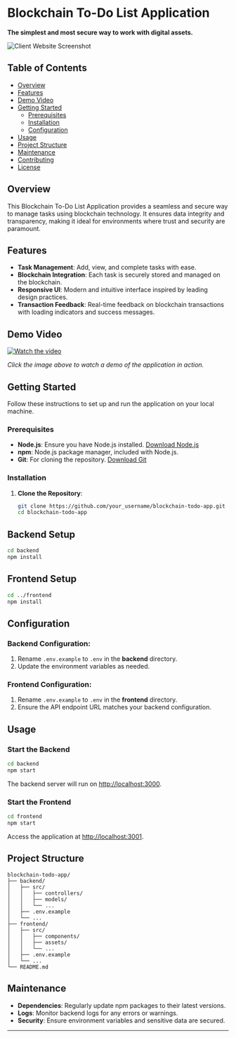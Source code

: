 # Blockchain To-Do List Application

**The simplest and most secure way to work with digital assets.**

![Client Website Screenshot](https://github.com/user-attachments/assets/11f0e7c7-b21f-422a-affa-345f94c964d2)

## Table of Contents

- [Overview](#overview)
- [Features](#features)
- [Demo Video](#demo-video)
- [Getting Started](#getting-started)
  - [Prerequisites](#prerequisites)
  - [Installation](#installation)
  - [Configuration](#configuration)
- [Usage](#usage)
- [Project Structure](#project-structure)
- [Maintenance](#maintenance)
- [Contributing](#contributing)
- [License](#license)

## Overview

This Blockchain To-Do List Application provides a seamless and secure way to manage tasks using blockchain technology. It ensures data integrity and transparency, making it ideal for environments where trust and security are paramount.

## Features

- **Task Management**: Add, view, and complete tasks with ease.
- **Blockchain Integration**: Each task is securely stored and managed on the blockchain.
- **Responsive UI**: Modern and intuitive interface inspired by leading design practices.
- **Transaction Feedback**: Real-time feedback on blockchain transactions with loading indicators and success messages.

## Demo Video

[![Watch the video](path_to_video_thumbnail.png)](path_to_demo_video.mp4)

*Click the image above to watch a demo of the application in action.*

## Getting Started

Follow these instructions to set up and run the application on your local machine.

### Prerequisites

- **Node.js**: Ensure you have Node.js installed. [Download Node.js](https://nodejs.org/)
- **npm**: Node.js package manager, included with Node.js.
- **Git**: For cloning the repository. [Download Git](https://git-scm.com/)

### Installation

1. **Clone the Repository**:

   ```bash
   git clone https://github.com/your_username/blockchain-todo-app.git
   cd blockchain-todo-app
   ```

## Backend Setup

```bash
cd backend
npm install
```

## Frontend Setup

```bash
cd ../frontend
npm install
```

## Configuration

### Backend Configuration:

1. Rename `.env.example` to `.env` in the **backend** directory.
2. Update the environment variables as needed.

### Frontend Configuration:

1. Rename `.env.example` to `.env` in the **frontend** directory.
2. Ensure the API endpoint URL matches your backend configuration.

## Usage

### Start the Backend

```bash
cd backend
npm start
```

The backend server will run on [http://localhost:3000](http://localhost:3000).

### Start the Frontend

```bash
cd frontend
npm start
```

Access the application at [http://localhost:3001](http://localhost:3001).

## Project Structure

```plaintext
blockchain-todo-app/
├── backend/
│   ├── src/
│   │   ├── controllers/
│   │   ├── models/
│   │   └── ...
│   ├── .env.example
│   └── ...
├── frontend/
│   ├── src/
│   │   ├── components/
│   │   ├── assets/
│   │   └── ...
│   ├── .env.example
│   └── ...
└── README.md
```

## Maintenance

- **Dependencies**: Regularly update npm packages to their latest versions.
- **Logs**: Monitor backend logs for any errors or warnings.
- **Security**: Ensure environment variables and sensitive data are secured.

---
